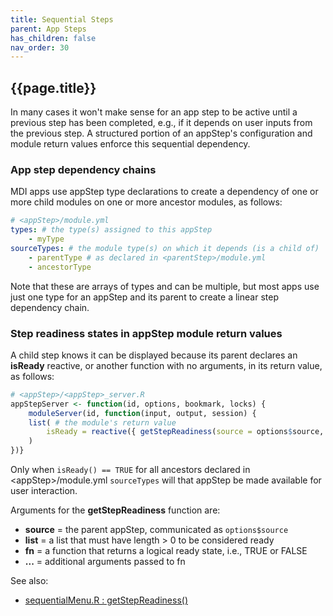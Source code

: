 ```yaml
---
title: Sequential Steps
parent: App Steps
has_children: false
nav_order: 30
---
```


## {{page.title}}

In many cases it won't make sense for
an app step to be active until a previous step has been completed, e.g.,
if it depends on user inputs from the previous step.
A structured portion of an appStep's configuration and module return
values enforce this sequential dependency. 

### App step dependency chains

MDI apps use appStep type declarations to create a dependency 
of one or more child modules on one or more ancestor modules, as follows:

```yml
# <appStep>/module.yml
types: # the type(s) assigned to this appStep
    - myType
sourceTypes: # the module type(s) on which it depends (is a child of)
    - parentType # as declared in <parentStep>/module.yml
    - ancestorType
```

Note that these are arrays of types and can be multiple,
but most apps use just one type for an appStep and its parent 
to create a linear step dependency chain.

### Step readiness states in appStep module return values

A child step knows it can be displayed because its parent
declares an **isReady** reactive, or another function with no arguments,
in its return value, as follows:

```r
# <appStep>/<appStep>_server.R
appStepServer <- function(id, options, bookmark, locks) {
    moduleServer(id, function(input, output, session) {
    list( # the module's return value
        isReady = reactive({ getStepReadiness(source = options$source, ...) })
    )
})}
```

Only when `isReady() == TRUE` for all ancestors declared in 
\<appStep\>/module.yml `sourceTypes` will that appStep be made available
for user interaction.

Arguments for the **getStepReadiness** function are:

- **source** = the parent appStep, communicated as `options$source`
- **list** = a list that must have length > 0 to be considered ready
- **fn** = a function that returns a logical ready state, i.e., TRUE or FALSE
- **...** = additional arguments passed to fn

See also:

- [sequentialMenu.R : getStepReadiness()](https://github.com/MiDataInt/mdi-apps-framework/blob/main/shiny/shared/session/ui/)
